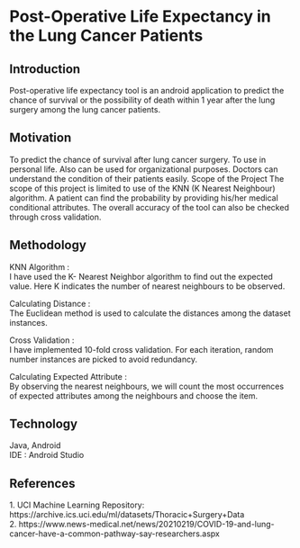 
<h1> Post-Operative Life Expectancy in the Lung Cancer Patients </h1>

<h2> </h2>
<h2> Introduction</h2>

Post-operative life expectancy tool is an android application to predict the chance of survival or the possibility of death within 1 year after the lung surgery among the lung cancer patients.

<h2>Motivation </h2>

To predict the chance of survival after lung cancer surgery.
To use in personal life.
Also can be used for organizational purposes.
Doctors can understand the condition of their patients easily. 
Scope of the Project
The scope of this project is limited to use of the KNN (K Nearest Neighbour) algorithm. A patient can find the probability by providing his/her medical conditional attributes. The overall accuracy of the tool can also be checked through cross validation.


<h2>Methodology  </h2>

KNN Algorithm : <br>
I have used the K- Nearest Neighbor algorithm to find out the expected value. Here K indicates the number of nearest neighbours to be observed.

Calculating Distance :<br>
The Euclidean method is used to calculate the distances among the dataset instances. 

Cross Validation :<br>
I have implemented 10-fold cross validation. For each iteration, random number instances are picked to avoid redundancy.

Calculating Expected Attribute :<br>
By observing the nearest neighbours, we will count the most occurrences of expected attributes among the neighbours and choose the item.

<h2> Technology</h2>
Java, Android<br>
IDE : Android Studio <br>

<h2> References</h2>
1. UCI Machine Learning Repository: https://archive.ics.uci.edu/ml/datasets/Thoracic+Surgery+Data <br>
2. https://www.news-medical.net/news/20210219/COVID-19-and-lung-cancer-have-a-common-pathway-say-researchers.aspx <br>
